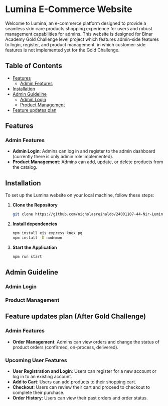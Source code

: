 # Lumina E-Commerce Website

Welcome to Lumina, an e-commerce platform designed to provide a seamless skin care products shopping experience for users and robust management capabilities for admins. 
This website is designed for Binar Academy Gold Challenge level project which features admin-side features to login, register, and product management, in which customer-side features is not implemented yet for the Gold Challenge.

## Table of Contents
- [Features](#features)
  - [Admin Features](#admin-features)
- [Installation](#installation)
- [Admin Guideline](#admin-guideline)
  - [Admin Login](#admin-login)
  - [Product Management](#product-management)
- [Feature updates plan](#feature-updates-plan)
  
## Features

### Admin Features
- **Admin Login**: Admins can log in and register to the admin dashboard (currently there is only admin role implemented).
- **Product Management**: Admins can add, update, or delete products from the catalog.

## Installation

To set up the Lumina website on your local machine, follow these steps:

1. **Clone the Repository**
   ```bash
   git clone https://github.com/nicholasreinaldo/24001107-44-Nir-Lumina-ChallengeGold

2. **Install dependencies**
   ```bash
   npm install ejs express knex pg
   npm install -D nodemon
3. **Start the Application**
   ```bash
   npm run start

## Admin Guideline

### Admin Login
### Product Management 

## Feature updates plan (After Gold Challenge)
### Admin Features
- **Order Management**: Admins can view orders and change the status of product orders (confirmed, on-process, delivered).

### Upcoming User Features 
- **User Registration and Login**: Users can register for a new account or log in to an existing account.
- **Add to Cart**: Users can add products to their shopping cart.
- **Checkout**: Users can review their cart and proceed to checkout to complete their purchase.
- **Order History**: Users can view their past orders and order status.
